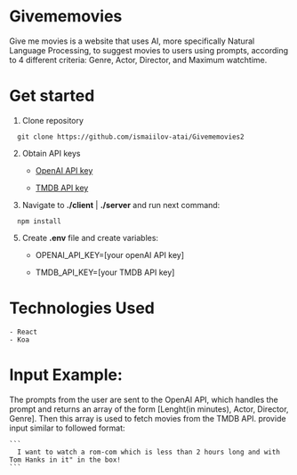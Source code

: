 # Givememovies


Give me movies is a website that uses AI, more specifically Natural Language Processing, to suggest movies to users using prompts, according to 4 different criteria: Genre, Actor, Director, and Maximum watchtime. 

# Get started

1. Clone repository 
  
  ```
    git clone https://github.com/ismaiilov-atai/Givememovies2
  ```

2. Obtain API keys
    
    -  [OpenAI API key](https://chat.openai.com/)
    
    -  [TMDB API key](https://www.themoviedb.org/)


4. Navigate to  **./client**    |   **./server**  and run next command:

  ```
    npm install
  ```

5. Create **.env** file and create variables:
    
    - OPENAI_API_KEY=[your openAI API key]
  
    - TMDB_API_KEY=[your TMDB API key]
  

# Technologies Used

    - React
    - Koa

# Input Example:
  
  The prompts from the user are sent to the OpenAI API, which handles the prompt and returns an array of the form [Lenght(in minutes), Actor, Director, Genre]. Then this array is used to fetch movies from the TMDB API.
    provide input similar to followed format:
    
    ```
      I want to watch a rom-com which is less than 2 hours long and with Tom Hanks in it" in the box!
    ```





